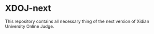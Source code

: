 # XDOJ-next

This repository contains all necessary thing of the next version of
Xidian University Online Judge.
